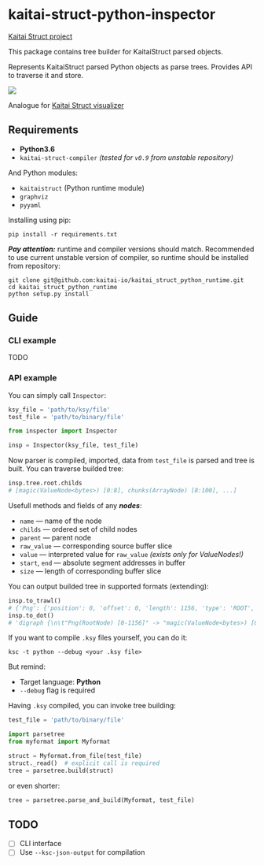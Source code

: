 # kaitai-struct-python-inspector
[Kaitai Struct project](https://github.com/kaitai-io)

This package contains tree builder for KaitaiStruct parsed objects.

Represents KaitaiStruct parsed Python objects as parse trees. Provides API to traverse it and store.

![](https://i.imgur.com/RapSXSH.png)

Analogue for [Kaitai Struct visualizer](https://github.com/kaitai-io/kaitai_struct_visualizer) 

## Requirements
* **Python3.6**
* `kaitai-struct-compiler` *(tested for `v0.9` from unstable repository)*

And Python modules:
* `kaitaistruct` (Python runtime module)
* `graphviz`
* `pyyaml`

Installing using pip:
```
pip install -r requirements.txt
```

***Pay attention:*** runtime and compiler versions should match. Recommended to use current unstable version of compiler, so runtime should be installed from repository:
```
git clone git@github.com:kaitai-io/kaitai_struct_python_runtime.git
cd kaitai_struct_python_runtime
python setup.py install
```

## Guide
### CLI example
TODO

### API example

You can simply call `Inspector`:
```python
ksy_file = 'path/to/ksy/file'
test_file = 'path/to/binary/file'

from inspector import Inspector

insp = Inspector(ksy_file, test_file)
```

Now parser is compiled, imported, data from `test_file` is parsed and tree is built. You can traverse builded tree:

```python
insp.tree.root.childs
# [magic(ValueNode<bytes>) [0:8], chunks(ArrayNode) [8:100], ...]
```

Usefull methods and fields of any ***nodes***:

* `name` — name of the node
* `childs` — ordered set of child nodes
* `parent` — parent node
* `raw_value` — corresponding source buffer slice
* `value` — interpreted value for `raw_value` *(exists only for ValueNodes!)*
* `start`, `end` — absolute segment addresses in buffer
* `size` — length of corresponding buffer slice

You can output builded tree in supported formats (extending):
```python
insp.to_trawl()
# {'Png': {'position': 0, 'offset': 0, 'length': 1156, 'type': 'ROOT', 'fields'...
insp.to_dot()
# 'digraph {\n\t"Png(RootNode) [0-1156]" -> "magic(ValueNode<bytes>) [0-8]"...
```


If you want to compile `.ksy` files yourself, you can do it:
```
ksc -t python --debug <your .ksy file>
```
But remind:
* Target language: **Python**
* `--debug` flag is required

Having `.ksy` compiled, you can invoke tree building:
```python
test_file = 'path/to/binary/file'

import parsetree
from myformat import Myformat

struct = Myformat.from_file(test_file)
struct._read()  # explicit call is required
tree = parsetree.build(struct)
```
or even shorter:
```python
tree = parsetree.parse_and_build(Myformat, test_file)
```


## TODO

- [ ] CLI interface
- [ ] Use `--ksc-json-output` for compilation
